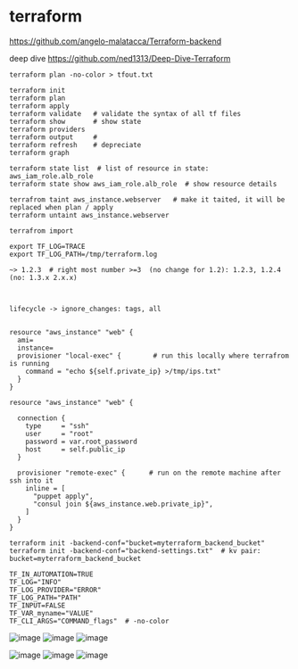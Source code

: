 # terraform

https://github.com/angelo-malatacca/Terraform-backend

deep dive
https://github.com/ned1313/Deep-Dive-Terraform

```
terraform plan -no-color > tfout.txt    
```

```
terraform init
terraform plan
terraform apply
terraform validate   # validate the syntax of all tf files
terraform show       # show state
terraform providers
terraform output     #
terraform refresh    # depreciate
terraform graph

terraform state list  # list of resource in state: aws_iam_role.alb_role
terraform state show aws_iam_role.alb_role  # show resource details

terrafrom taint aws_instance.webserver   # make it taited, it will be replaced when plan / apply
terraform untaint aws_instance.webserver

terrafrom import 

export TF_LOG=TRACE
export TF_LOG_PATH=/tmp/terraform.log

~> 1.2.3  # right most number >=3  (no change for 1.2): 1.2.3, 1.2.4 (no: 1.3.x 2.x.x)
 


lifecycle -> ignore_changes: tags, all


resource "aws_instance" "web" {
  ami=
  instance=
  provisioner "local-exec" {        # run this locally where terrafrom is running
    command = "echo ${self.private_ip} >/tmp/ips.txt"
  }
}

resource "aws_instance" "web" {

  connection {
    type     = "ssh"
    user     = "root"
    password = var.root_password
    host     = self.public_ip
  }

  provisioner "remote-exec" {      # run on the remote machine after ssh into it
    inline = [
      "puppet apply",
      "consul join ${aws_instance.web.private_ip}",
    ]
  }
}

```

```
terraform init -backend-conf="bucket=myterraform_backend_bucket"
terraform init -backend-conf="backend-settings.txt"  # kv pair: bucket=myterraform_backend_bucket
```
```
TF_IN_AUTOMATION=TRUE
TF_LOG="INFO"
TF_LOG_PROVIDER="ERROR"
TF_LOG_PATH="PATH"
TF_INPUT=FALSE
TF_VAR_myname="VALUE"
TF_CLI_ARGS="COMMAND_flags"  # -no-color

```



![image](https://github.com/jhong40/terraform/assets/13383120/fea39cee-6bee-4a5b-b0fb-5f7e8dd5e08b)
![image](https://github.com/jhong40/terraform/assets/13383120/51f78cde-9510-4218-a38a-4f2f1e3d52fd)
![image](https://github.com/jhong40/terraform/assets/13383120/2b098bb1-1e18-4ca1-95f6-4824b7c1ecc7)

![image](https://github.com/user-attachments/assets/56257db2-855d-4229-ac8c-ef4166a53e1c)
![image](https://github.com/user-attachments/assets/fe23a9fb-944c-42c1-a8c7-f0c263035ac0)
![image](https://github.com/user-attachments/assets/802bd8c9-497e-48fe-af7a-3180bde0dde5)





